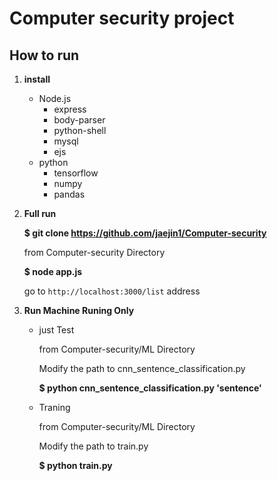 # Computer security project

## How to run

1. **install**

	* Node.js
		* express
		* body-parser
		* python-shell
		* mysql
		* ejs
	* python
		* tensorflow
		* numpy
		* pandas

2. **Full run**

	**$ git clone https://github.com/jaejin1/Computer-security**
	
	from Computer-security Directory
	
	**$ node app.js**
	
	go to `http://localhost:3000/list` address
	
3. **Run Machine Runing Only**

	* just Test

		from Computer-security/ML Directory
		
		Modify the path to cnn_sentence_classification.py
		
		**$ python cnn_sentence_classification.py 'sentence'**
		
	* Traning 

		from Computer-security/ML Directory
		
		Modify the path to train.py
		
		**$ python train.py**
	

